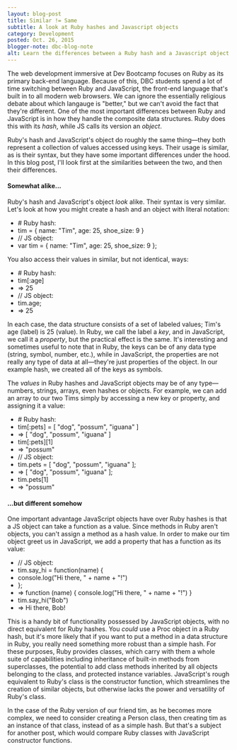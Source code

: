 ```yaml
---
layout: blog-post
title: Similar != Same
subtitle: A look at Ruby hashes and Javascript objects
category: Development
posted: Oct. 26, 2015
blogger-note: dbc-blog-note
alt: Learn the differences between a Ruby hash and a Javascript object
---
```


<p>The web development immersive at Dev Bootcamp focuses on Ruby as its primary back-end language. Because of this, DBC students spend a lot of time switching between Ruby and JavaScript, the front-end language that's built in to all modern web browsers. We can ignore the essentially religious debate about which langauge is "better," but we can't avoid the fact that they're different. One of the most important differences between Ruby and JavaScript is in how they handle the composite data structures. Ruby does this with its <em>hash</em>, while JS calls its version an <em>object</em>.</p>

<p>Ruby's hash and JavaScript's object do roughly the same thing&mdash;they both represent a collection of values accessed using keys. Their usage is similar, as is their syntax, but they have some important differences under the hood. In this blog post, I'll look first at the similarities between the two, and then their differences.</p>

<h4>Somewhat alike...</h4>

<p>Ruby's hash and JavaScript's object <em>look</em> alike. Their syntax is very similar. Let's look at how you might create a hash and an object with literal notation:</p>

<ul class="code-block">
  <li class="code-comment"># Ruby hash:</li>
  <li>tim = { name: "Tim", age: 25, shoe_size: 9 }</li>
  <li class="code-comment hdrm-more">// JS object:</li>
  <li>var tim = { name: "Tim", age: 25, shoe_size: 9 };</li>
</ul>

<p>You also access their values in similar, but not identical, ways:</p>

<ul class="code code-block">
  <li class="code-comment"># Ruby hash:</li>
  <li>tim[:age]</li>
  <li class="code-comment">=> 25</li>
  <li class="code-comment hdrm-more">// JS object:</li>
  <li>tim.age;</li>
  <li class="code-comment">=> 25</li>
</ul>

<p>In each case, the data structure consists of a set of labeled values; Tim's age (label) is 25 (value). In Ruby, we call the label a <em>key</em>, and in JavaScript, we call it a <em>property</em>, but the practical effect is the same. It's interesting and sometimes useful to note that in Ruby, the keys can be of any data type (string, symbol, number, etc.), while in JavaScript, the properties are not really any type of data at all&mdash;they're just properties of the object. In our example hash, we created all of the keys as symbols.</p>

<p>The <em>values</em> in Ruby hashes and JavaScript objects may be of any type&mdash;numbers, strings, arrays, even hashes or objects. For example, we can add an array to our two Tims simply by accessing a new key or property, and assigning it a value:</p>

<ul class="code-block">
  <li class="code-comment"># Ruby hash:</li>
  <li>tim[:pets] = [ "dog", "possum", "iguana" ]</li>
  <li class="code-comment">=> [ "dog", "possum", "iguana" ]</li>
  <li>tim[:pets][1]</li>
  <li class="code-comment">=> "possum"</li>
  <li class="code-comment hdrm-more">// JS object:</li>
  <li>tim.pets = [ "dog", "possum", "iguana" ];</li>
  <li class="code-comment">=> [ "dog", "possum", "iguana" ];</li>
  <li>tim.pets[1]</li>
  <li class="code-comment">=> "possum"</li>
</ul>

<h4>...but different somehow</h4>

<p>One important advantage JavaScript objects have over Ruby hashes is that a JS object can take a function as a value. Since methods in Ruby aren't objects, you can't assign a method as a hash value. In order to make our tim object greet us in JavaScript, we add a property that has a function as its value:</p>

<ul class="code-block">
  <li class="code-comment">// JS object:</li>
  <li>tim.say_hi = function(name) {</li>
  <li class="code-tab">console.log("Hi there, " + name + "!")</li>
  <li>};</li>
  <li class="code-comment">=> function (name) { console.log("Hi there, " + name + "!") }</li>
  <li class="hdrm-more">tim.say_hi("Bob")</li>
  <li class="code-comment">=> Hi there, Bob!</li>
</ul>

<p>This is a handy bit of functionality possessed by JavaScript objects, with no direct equivalent for Ruby hashes. You <em>could</em> use a Proc object in a Ruby hash, but it's more likely that if you want to put a method in a data structure in Ruby, you really need something more robust than a simple hash. For these purposes, Ruby provides classes, which carry with them a whole suite of capabilities including inheritance of built-in methods from superclasses, the potential to add class methods inherited by all objects belonging to the class, and protected instance variables. JavaScript's rough equivalent to Ruby's class is the constructor function, which streamlines the creation of similar objects, but otherwise lacks the power and versatility of Ruby's class.</p>

<p>In the case of the Ruby version of our friend tim, as he becomes more complex, we need to consider creating a Person class, then creating tim as an instance of that class, instead of as a simple hash. But that's a subject for another post, which would compare Ruby classes with JavaScript constructor functions.</p>
